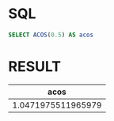 # SQL
```sql
SELECT ACOS(0.5) AS acos
```

# RESULT
| acos               |
|--------------------|
| 1.0471975511965979 |
